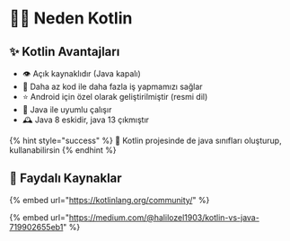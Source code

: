 # 💁‍♂️ Neden Kotlin

## ✨ Kotlin Avantajları

* 👁️ Açık kaynaklıdır \(Java kapalı\)
* 🧼 Daha az kod ile daha fazla iş yapmamızı sağlar
* ⭐ Android için özel olarak geliştirilmiştir \(resmi dil\)
* 🚀 Java ile uyumlu çalışır
* 🕰️ Java 8 eskidir, java 13 çıkmıştır

{% hint style="success" %}
🚀 Kotlin projesinde de java sınıfları oluşturup, kullanabilirsin
{% endhint %}

## 🔗 Faydalı Kaynaklar

{% embed url="https://kotlinlang.org/community/" %}

{% embed url="https://medium.com/@halilozel1903/kotlin-vs-java-719902655eb1" %}

## 

